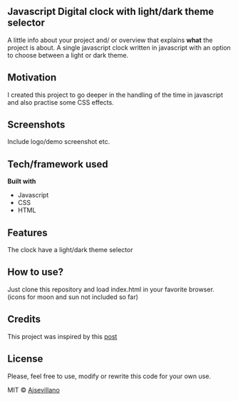 ## Javascript Digital clock with light/dark theme selector

A little info about your project and/ or overview that explains **what** the project is about.
A single javascript clock written in javascript with an option to choose between a light or dark theme.

## Motivation

I created this project to go deeper in the handling of the time in javascript and also practise some CSS effects.

## Screenshots

Include logo/demo screenshot etc.

## Tech/framework used

<b>Built with</b>

- Javascript
- CSS
- HTML

## Features

The clock have a light/dark theme selector

## How to use?

Just clone this repository and load index.html in your favorite browser. (icons for moon and sun not included so far)

## Credits

This project was inspired by this [post](https://www.blog.duomly.com/9-javascript-project-ideas-for-beginners-that-help-you-to-build-an-amazing-coding-portfolio/#1-clock)

## License

Please, feel free to use, modify or rewrite this code for your own use.

MIT © [Ajsevillano]()
